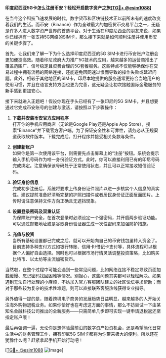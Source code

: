 **印度尼西亚5G卡怎么注册币安？轻松开启数字资产之旅[[TG💪+ @esim1088](https://t.me/s/esim1088)]**

在当今这个科技飞速发展的时代，数字货币和区块链技术正以前所未有的速度改变着我们的生活。而币安（Binance）作为全球最大的加密货币交易平台之一，无疑是许多人进入数字资产世界的首选平台。对于生活在印度尼西亚的朋友来说，如果你已经拥有一张支持5G网络的SIM卡，那么接下来就是如何顺利注册并使用币安的关键步骤了。

首先，让我们来了解一下为什么选择印度尼西亚的5G SIM卡进行币安账户注册会更加便捷高效。随着印尼政府大力推广5G技术的应用，越来越多的运营商推出了覆盖范围广、信号稳定且资费合理的5G套餐服务。这些特点不仅能够确保你在交易过程中拥有流畅的网络连接，还能避免因网速过慢而导致的操作失败或延迟问题。此外，相较于其他地区的SIM卡，印尼本地提供的服务通常更符合当地用户的使用习惯，并且在语言支持方面也更为完善，这无疑会让初次接触国际金融服务的新手感到更加安心。

接下来就进入正题吧！假设你现在手头已经有了一张印尼的5G SIM卡，并且想要通过它完成币安账号的创建与激活，请按照以下步骤操作：

1. **下载并安装币安官方应用程序**  
   打开你的手机应用商店（无论是Google Play还是Apple App Store），搜索“Binance”并下载官方客户端。为了保证安全性和可靠性，请务必从正规渠道获取软件版本。下载完成后，打开程序并接受相关条款与条件。

2. **创建新账户**  
   如果你是第一次使用该平台，则需要先点击屏幕上的“注册”按钮。系统会提示输入手机号码作为唯一身份验证方式。此时，你可以直接利用已有的印尼号码完成绑定。注意确保该号码处于正常使用状态，并且可以正常接收短信验证码。

3. **验证身份信息**  
   完成初步注册后，系统将要求上传身份证件照片以进一步核实个人信息的真实性。建议提前准备好清晰完整的护照扫描件或者居民身份证正面反面图片。上传时请注意保持文件方向正确且无遮挡现象。

4. **设置登录密码及双重认证**  
   为保障账户安全，在首次登录时必须设定一个强密码，并开启两步验证功能。可以通过邮箱地址或是谷歌身份验证器生成一次性密码来加强防护措施。

5. **充值与投资**  
   当所有基础设置都已完成之后，就可以开始向自己的币安钱包里转入资金了。目前支持多种支付方式如银行转账、信用卡/借记卡支付等，具体流程可以根据个人偏好自由选择。同时也可以根据市场行情灵活调整投资策略，比如购买比特币、以太坊等主流加密货币。

当然啦，在整个过程中可能会遇到一些常见问题，比如网络连接不稳定导致页面加载缓慢、忘记密码找回困难等情况。别担心，这些问题其实都可以轻松解决。如果遇到无法自行处理的小麻烦，不妨加入官方客服团队建立的社区论坛寻求帮助；而对于那些较为复杂的技术性难题，则可以直接联系客服热线获得专业指导。

另外值得一提的是，随着跨境电子商务的发展趋势日益明显，越来越多的人开始关注海外购物退税业务。如果你恰好也在考虑这方面的事情，那么不妨尝试一下由某知名金融科技公司推出的全新服务——只需简单几步即可实现一键申请退税返还至指定账户哦！

最后再强调一遍，无论你是想体验最前沿的数字资产投资机会，还是希望简化日常生活中的财务管理工作，拥有印尼5G SIM卡都将为你带来极大的便利。所以还在犹豫什么呢？赶紧拿起手机开始行动吧！

[[TG💪+ @esim1088](https://t.me/s/esim1088) ![Image](https://i.postimg.cc/4NQfJmqS/Snipaste-2025-05-13-00-14-12.png)]